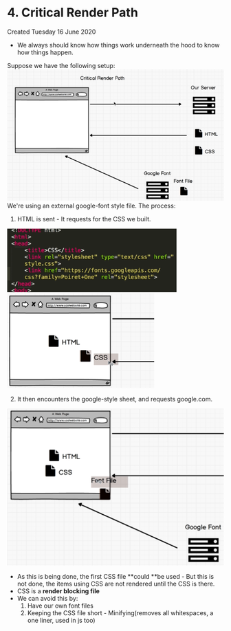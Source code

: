 # 4. Critical Render Path
Created Tuesday 16 June 2020


* We always should know how things work underneath the hood to know how things happen.

Suppose we have the following setup:
![](vault/2._CSS/1._CSS_Basics/4._Critical_Render_Path/pasted_image.png)
We're using an external google-font style file.
The process:

1. HTML is sent - It requests for the CSS we built. 

![](vault/2._CSS/1._CSS_Basics/4._Critical_Render_Path/pasted_image001.png)
![](vault/2._CSS/1._CSS_Basics/4._Critical_Render_Path/pasted_image002.png)
	

2. It then encounters the google-style sheet, and requests google.com.

![](vault/2._CSS/1._CSS_Basics/4._Critical_Render_Path/pasted_image003.png)

* As this is being done, the first CSS file **could **be used  - But this is not done, the items using CSS are not rendered until the CSS is there.
* CSS is a **render blocking file**
* We can avoid this by:
	1. Have our own font files
	2. Keeping the CSS file short - Minifying(removes all whitespaces, a one liner, used in js too)


